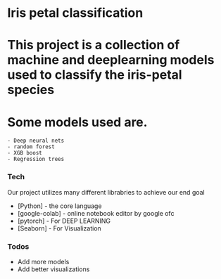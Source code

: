 # Iris petal classification
[](Iris-petal-classification/download%20(1).png)
# This project is a collection of machine and deeplearning models used to classify the iris-petal species 
# Some models used are.
    - Deep neural nets
    - random forest
    - XGB boost 
    - Regression trees
### Tech

Our project utilizes many different librabries to achieve our end goal

* [Python] - the core language 
* [google-colab] - online notebook editor by google ofc
* [pytorch] - For DEEP LEARNING
* [Seaborn] - For Visualization 



### Todos

 - Add more models
 - Add better visualizations

